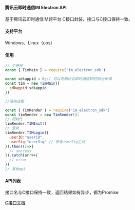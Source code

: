 #### 腾讯云即时通信IM Electron API

基于腾讯云即时通信IM跨平台 C接口封装，接口与C接口保持一致。

#### 支持平台

Windows、Linux（uos）

#### 使用

```javascript
// 主进程
const { TimMain } = require('im_electron_sdk')

const sdkappid = 0;// 可以去腾讯云即时通信IM控制台申请
const tim = new TimMain({
  sdkappid:sdkappid
})

//渲染进程

const { TimRender } = require('im_electron_sdk')
const timRender = new TimRender();
// 初始化
timRender.TIMInit()
// 登录
timRender.TIMLogin({
  userID:"userID",
  userSig:"userSig" // 参考userSig生成
}).then(()=>{
  // success
}).catch(err=>{
  // error
})
// 其他api
```

#### API列表

接口名与C接口保持一致，返回结果如有异步，都为Promise

[C接口文档](https://cloud.tencent.com/document/product/269/33546)


